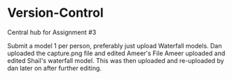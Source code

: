 # Version-Control
Central hub for Assignment #3


Submit a model 1 per person, preferably just upload Waterfall models.
Dan uploaded the capture.png file and edited Ameer's File
Ameer uploaded and edited Shail's waterfall model. This was then uploaded and re-uploaded by dan later on after further editing.
